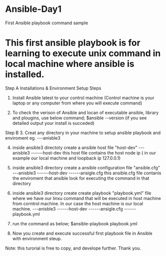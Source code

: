 # Ansible-Day1
First Ansible playbook command sample
# This first ansible playbook is for learning to execute unix command in local machine where ansible is installed. 

Step A 
Installations & Environment Setup Steps
1. Install Ansible latest to your control machine 
(Control machine is your laptop or any computer from where you will execute command)

2. To check the verison of Ansible and locan of executable ansible, library and plougins, use below command; 
$ansible --version (if you see detailed output your install is succeded)

Step B
3. Creat any directory  in your machine to setup ansible playbook and enviroment eg. 
        ---anisble3



4. inside ansible3 directoty create a ansible host file "host-dev"
        ---anisble3
        ------host-dev
        this host file contains the host node ip ( in our example our local machine and loopback ip 127.0.0.1)

5. inside ansible3 directory create a ansible configuration file "ansible.cfg"
        ---anisble3
        ------host-dev 
        ------ansigle.cfg 
        this ansible.cfg file contanis the enviroment that ansible look for executing the command in that directory

6. inside ansible3 directory create create playbook "playbook.yml" file where we have our linxu command that will be executed in host machine from 
corntrol machine. In our case the host machine is our local machine. 
        ---anisble3
        ------host-dev 
        ------ansigle.cfg
        ------playbook.yml 

7. run the command as below; 
        $ansible-playbook playbook.yml

8. Now you create and execute successful first playbook file in Ansible with environment steup. 

Note: this turorial is free to copy, and develope further. Thank you. 

